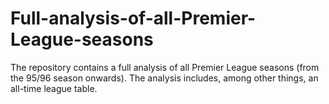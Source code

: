 # Full-analysis-of-all-Premier-League-seasons
The repository contains a full analysis of all Premier League seasons (from the 95/96 season onwards). The analysis includes, among other things, an all-time league table.
